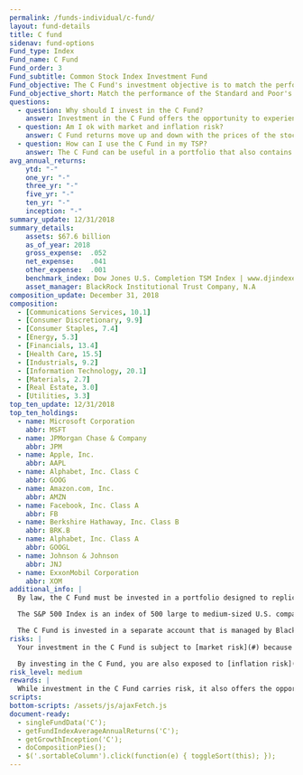 ```yaml
---
permalink: /funds-individual/c-fund/
layout: fund-details
title: C fund
sidenav: fund-options
Fund_type: Index
Fund_name: C Fund
Fund_order: 3
Fund_subtitle: Common Stock Index Investment Fund
Fund_objective: The C Fund's investment objective is to match the performance of the Standard and Poor's 500 (S&P 500) Index, a broad market index made up of stocks of 500 large to medium-sized U.S. companies.
Fund_objective_short: Match the performance of the Standard and Poor's 500 (S&P 500) Index.
questions:
  - question: Why should I invest in the C Fund?
    answer: Investment in the C Fund offers the opportunity to experience gains from equity ownership of large and mid-sized U.S. company stocks.
  - question: Am I ok with market and inflation risk?
    answer: C Fund returns move up and down with the prices of the stocks in the S&P 500 Index (market risk) or if C Fund investments do not grow enough to offset the reduction in purchasing power (inflation risk).
  - question: How can I use the C Fund in my TSP?
    answer: The C Fund can be useful in a portfolio that also contains stock funds that track other indexes such as the S Fund and the I Fund. By investing in all segments of the stock market (as opposed to just one), you reduce your exposure to market risk. The C Fund can also be useful in a portfolio that contains bonds. A retirement portfolio that contains a bond fund like the F Fund, along with other stock funds, like the S and I Funds, will tend to be less volatile than one that contains stock funds alone.
avg_annual_returns:
    ytd: "-"
    one_yr: "-"
    three_yr: "-"
    five_yr: "-"
    ten_yr: "-"
    inception: "-"
summary_update: 12/31/2018
summary_details:
    assets: $67.6 billion
    as_of_year: 2018
    gross_expense:  .052
    net_expense:    .041
    other_expense:  .001
    benchmark_index: Dow Jones U.S. Completion TSM Index | www.djindexes.com
    asset_manager: BlackRock Institutional Trust Company, N.A
composition_update: December 31, 2018
composition:
  - [Communications Services, 10.1]
  - [Consumer Discretionary, 9.9]
  - [Consumer Staples, 7.4]
  - [Energy, 5.3]
  - [Financials, 13.4]
  - [Health Care, 15.5]
  - [Industrials, 9.2]
  - [Information Technology, 20.1]
  - [Materials, 2.7]
  - [Real Estate, 3.0]
  - [Utilities, 3.3]
top_ten_update: 12/31/2018
top_ten_holdings:
  - name: Microsoft Corporation
    abbr: MSFT
  - name: JPMorgan Chase & Company
    abbr: JPM
  - name: Apple, Inc.
    abbr: AAPL
  - name: Alphabet, Inc. Class C
    abbr: GOOG
  - name: Amazon.com, Inc.
    abbr: AMZN
  - name: Facebook, Inc. Class A
    abbr: FB
  - name: Berkshire Hathaway, Inc. Class B
    abbr: BRK.B
  - name: Alphabet, Inc. Class A
    abbr: GOOGL
  - name: Johnson & Johnson
    abbr: JNJ
  - name: ExxonMobil Corporation
    abbr: XOM
additional_info: |
  By law, the C Fund must be invested in a portfolio designed to replicate the performance of an index of stocks representing the U.S. stock markets. The Federal Retirement Thrift Investment Board has chosen as its benchmark the Standard & Poor’s 500 Stock Index, which tracks the performance of major U.S. companies and industries.

  The S&P 500 Index is an index of 500 large to medium-sized U.S. companies that are traded in the U.S. stock markets. The index was designed by Standard & Poor’s Corporation (S&P) to provide a representative measure of U.S. stock markets’ performance. The companies in the index represent 157 industries classified into the 11 major sector groups shown in the chart. The stocks in the S&P 500 Index represent approximately 82% of the market value of the U.S. stock markets.

  The C Fund is invested in a separate account that is managed by BlackRock Institutional Trust Company, N.A. The C Fund holds all the stocks included in the S&P 500 Index in virtually the same weights that they have in the index. The performance of the C Fund is evaluated on the basis of how closely its returns match those of the S&P 500 Index.
risks: |
  Your investment in the C Fund is subject to [market risk](#) because the prices of the stocks in the S&P 500 Index rise and fall.

  By investing in the C Fund, you are also exposed to [inflation risk](#), meaning your C Fund investment may not grow enough to offset inflation.
risk_level: medium
rewards: |
  While investment in the C Fund carries risk, it also offers the opportunity to experience gains from equity ownership of large and mid-sized U.S. company stocks.
scripts:
bottom-scripts: /assets/js/ajaxFetch.js
document-ready:
  - singleFundData('C');
  - getFundIndexAverageAnnualReturns('C');
  - getGrowthInception('C');
  - doCompositionPies();
  - $('.sortableColumn').click(function(e) { toggleSort(this); });
---
```

